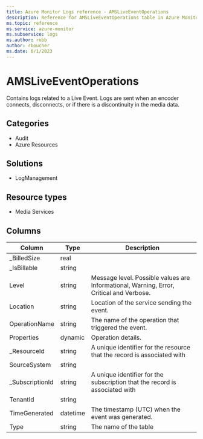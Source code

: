 ```yaml
---
title: Azure Monitor Logs reference - AMSLiveEventOperations
description: Reference for AMSLiveEventOperations table in Azure Monitor Logs.
ms.topic: reference
ms.service: azure-monitor
ms.subservice: logs
ms.author: robb
author: rboucher
ms.date: 6/1/2023
---
```


# AMSLiveEventOperations

 Contains logs related to a Live Event. Logs are sent when an encoder connects, disconnects, or if there is a discontinuity in the media data.

## Categories

- Audit
- Azure Resources
## Solutions

- LogManagement
## Resource types

- Media Services




## Columns

| Column | Type | Description |
| --- | --- | --- |
| _BilledSize | real |  |
| _IsBillable | string |  |
| Level | string | Message level. Possible values are Informational, Warning, Error, Critical and Verbose. |
| Location | string | Location of the service sending the event. |
| OperationName | string | The name of the operation that triggered the event. |
| Properties | dynamic | Operation details. |
| _ResourceId | string | A unique identifier for the resource that the record is associated with |
| SourceSystem | string |  |
| _SubscriptionId | string | A unique identifier for the subscription that the record is associated with |
| TenantId | string |  |
| TimeGenerated | datetime | The timestamp (UTC) when the event was generated. |
| Type | string | The name of the table |
